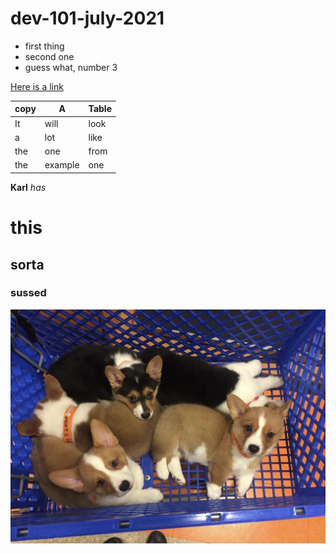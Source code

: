 # dev-101-july-2021
* first thing
* second one
* guess what, number 3

[Here is a link](https://i.imgur.com/vpNoSaC.jpeg)

copy|A|Table
---|---|---
It | will | look
a | lot | like
the | one | from
the | example | one

**Karl**
_has_
# this
## sorta
### sussed

![pups](./gnylhwrqe8161.jpg)
